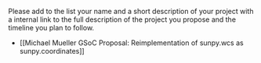 Please add to the list your name and a short description of your project with a internal link 
to the full description of the project you propose and the timeline you plan to follow.
* [[Michael Mueller GSoC Proposal: Reimplementation of sunpy.wcs as sunpy.coordinates]]